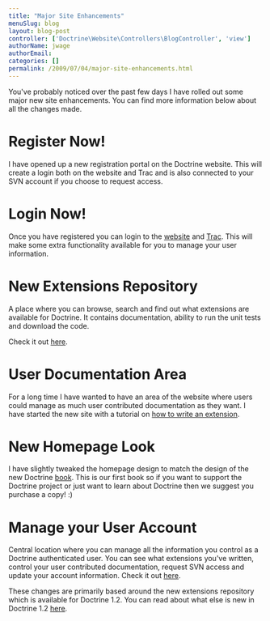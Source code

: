 ```yaml
---
title: "Major Site Enhancements"
menuSlug: blog
layout: blog-post
controller: ['Doctrine\Website\Controllers\BlogController', 'view']
authorName: jwage
authorEmail:
categories: []
permalink: /2009/07/04/major-site-enhancements.html
---
```

You've probably noticed over the past few days I have rolled out some
major new site enhancements. You can find more information below about
all the changes made.

Register Now!
=============

I have opened up a new registration portal on the Doctrine website. This
will create a login both on the website and Trac and is also connected
to your SVN account if you choose to request access.

Login Now!
==========

Once you have registered you can login to the
[website](http://www.doctrine-project.org/login) and
[Trac](http://trac.doctrine-project.org/login). This will make some
extra functionality available for you to manage your user information.

New Extensions Repository
=========================

A place where you can browse, search and find out what extensions are
available for Doctrine. It contains documentation, ability to run the
unit tests and download the code.

Check it out [here](http://www.doctrine-project.org/extensions).

User Documentation Area
=======================

For a long time I have wanted to have an area of the website where users
could manage as much user contributed documentation as they want. I have
started the new site with a tutorial on [how to write an
extension](http://www.doctrine-project.org/documentation/user/1_2/en/how-to-write-an-extension).

New Homepage Look
=================

I have slightly tweaked the homepage design to match the design of the
new Doctrine
[book](http://www.amazon.com/Doctrine-ORM-PHP-Jonathan-Wage/dp/2918390038/ref=sr_1_1?ie=UTF8&s=books&qid=1246303098&sr=8-1).
This is our first book so if you want to support the Doctrine project or
just want to learn about Doctrine then we suggest you purchase a copy!
:)

Manage your User Account
========================

Central location where you can manage all the information you control as
a Doctrine authenticated user. You can see what extensions you've
written, control your user contributed documentation, request SVN access
and update your account information. Check it out
[here](http://www.doctrine-project.org/user/account).

These changes are primarily based around the new extensions repository
which is available for Doctrine 1.2. You can read about what else is new
in Doctrine 1.2 [here](http://www.doctrine-project.org/upgrade/1_2).
